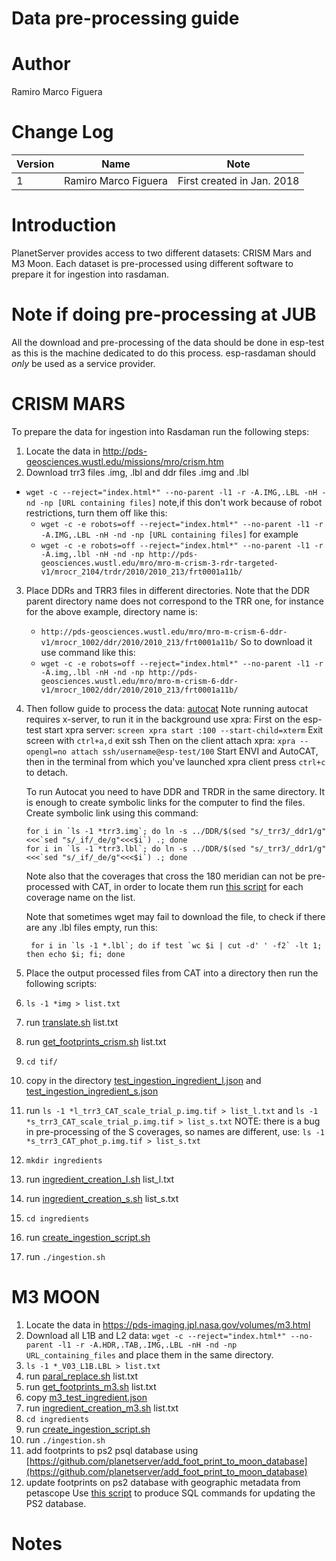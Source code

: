 # Data pre-processing guide

# Author
Ramiro Marco Figuera

# Change Log

|Version|Name|Note|
|---|---|---|
|1|Ramiro Marco Figuera|First created in Jan. 2018|

# Introduction

PlanetServer provides access to two different datasets: CRISM Mars and M3 Moon. Each dataset is pre-processed using different software to prepare it for ingestion into rasdaman.

# Note if doing pre-processing at JUB

All the download and pre-processing of the data should be done in esp-test as this is the machine dedicated to do this process. esp-rasdaman should *only* be used as a service provider.

# CRISM MARS

To prepare the data for ingestion into Rasdaman run the following steps:

1. Locate the data in http://pds-geosciences.wustl.edu/missions/mro/crism.htm
2. Download trr3 files .img, .lbl and ddr files .img and .lbl
  * `wget -c --reject="index.html*" --no-parent -l1 -r -A.IMG,.LBL -nH -nd -np [URL containing files]`
  note,if this don't work because of robot restrictions, turn them off like this:
    * `wget -c -e robots=off --reject="index.html*" --no-parent -l1 -r -A.IMG,.LBL -nH -nd -np [URL containing files]`
  for example
    * `wget -c -e robots=off --reject="index.html*" --no-parent -l1 -r -A.img,.lbl -nH -nd -np http://pds-geosciences.wustl.edu/mro/mro-m-crism-3-rdr-targeted-v1/mrocr_2104/trdr/2010/2010_213/frt0001a11b/`
3. Place DDRs and TRR3 files in different directories.
  Note that the DDR parent directory name does not correspond to the TRR one, for instance for the above example, directory name is:
    * `http://pds-geosciences.wustl.edu/mro/mro-m-crism-6-ddr-v1/mrocr_1002/ddr/2010/2010_213/frt0001a11b/`
  So to download it use command like this:
    * `wget -c -e robots=off --reject="index.html*" --no-parent -l1 -r -A.img,.lbl -nH -nd -np http://pds-geosciences.wustl.edu/mro/mro-m-crism-6-ddr-v1/mrocr_1002/ddr/2010/2010_213/frt0001a11b/`
4. Then follow guide to process the data: [autocat](https://github.com/planetserver/autocat)
    Note running autocat requires x-server, to run it in the background use xpra:
        First on the esp-test start xpra server:
        `screen
        xpra start :100 --start-child=xterm`
        Exit screen with `ctrl+a,d` exit ssh
        Then on the client attach xpra:
        `xpra --opengl=no attach ssh/username@esp-test/100`
        Start ENVI and AutoCAT, then in the terminal from which you've launched xpra client press `ctrl+c` to detach.
        
     To run Autocat you need to have DDR and TRDR in the same directory. It is enough to create symbolic links for the computer to find the files. Create symbolic link using this command:
     ```
     for i in `ls -1 *trr3.img`; do ln -s ../DDR/$(sed "s/_trr3/_ddr1/g"<<<`sed "s/_if/_de/g"<<<$i`) .; done
     for i in `ls -1 *trr3.lbl`; do ln -s ../DDR/$(sed "s/_trr3/_ddr1/g"<<<`sed "s/_if/_de/g"<<<$i`) .; done
     ```
   Note also that the coverages that cross the 180 meridian can not be pre-processed with CAT, 
   in order to locate them run [this script](scripts/getEWLon.sh) for each coverage name on the list.
   
   Note that sometimes wget may fail to download the file, to check if there are any .lbl files empty, run this:
   ```
    for i in `ls -1 *.lbl`; do if test `wc $i | cut -d' ' -f2` -lt 1; then echo $i; fi; done
   ```
5. Place the output processed files from CAT into a directory then run the following scripts:
  1. `ls -1 *img > list.txt`
  2. run [translate.sh](scripts/translate.sh) list.txt
  3. run [get_footprints_crism.sh](scripts/get_footprints_crism.sh) list.txt
  3. `cd tif/`
  4. copy in the directory [test_ingestion_ingredient_l.json](scripts/test_ingestion_ingredient_l.json) and [test_ingestion_ingredient_s.json](scripts/test_ingestion_ingredient_s.json)
  5. run `ls -1 *l_trr3_CAT_scale_trial_p.img.tif > list_l.txt` and `ls -1 *s_trr3_CAT_scale_trial_p.img.tif > list_s.txt`
  NOTE: there is a bug in pre-processing of the S coverages, so names are different, use:
  `ls -1 *s_trr3_CAT_phot_p.img.tif > list_s.txt`
  6. `mkdir ingredients`
  7. run [ingredient_creation_l.sh](scripts/ingredient_creation_l.sh) list_l.txt
  8. run [ingredient_creation_s.sh](scripts/ingredient_creation_s.sh) list_s.txt
  9. `cd ingredients`
  10. run [create_ingestion_script.sh](scripts/create_ingestion_script.sh)
  11. run `./ingestion.sh`

# M3 MOON

1. Locate the data in https://pds-imaging.jpl.nasa.gov/volumes/m3.html
2. Download all L1B and L2 data: `wget -c --reject="index.html*" --no-parent -l1 -r -A.HDR,.TAB,.IMG,.LBL -nH -nd -np URL_containing_files` and place them in the same directory.
3. `ls -1 *_V03_L1B.LBL > list.txt`
4. run [paral_replace.sh](scripts/paral_replace.sh) list.txt
5. run [get_footprints_m3.sh](scripts/get_footprints_m3.sh) list.txt
5. copy [m3_test_ingredient.json](scripts/m3_test_ingredient.json)
6. run [ingredient_creation_m3.sh](scripts/ingredient_creation_m3.sh) list.txt
7. `cd ingredients`
8. run [create_ingestion_script.sh](scripts/create_ingestion_script.sh)
9. run `./ingestion.sh`
10. add footprints to ps2 psql database using [https://github.com/planetserver/add_foot_print_to_moon_database](https://github.com/planetserver/add_foot_print_to_moon_database)
11. update footprints on ps2 database with geographic metadata from petascope
    Use [this script](scripts/getMetadataFromPetascope.sh) to produce SQL commands for updating the PS2 database.

# Notes
